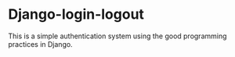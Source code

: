 # Django-login-logout
This is a simple authentication system using the good programming practices in Django.
